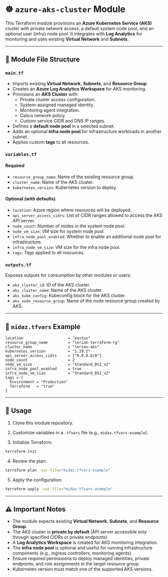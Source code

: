 # ☸️ `azure-aks-cluster` Module

This Terraform module provisions an **Azure Kubernetes Service (AKS)** cluster with private network access, a default system node pool, and an optional user (infra) node pool. It integrates with **Log Analytics** for monitoring and uses existing **Virtual Network** and **Subnets**.

---

## 📁 Module File Structure

### `main.tf`

- Imports existing **Virtual Network**, **Subnets**, and **Resource Group**.
- Creates an **Azure Log Analytics Workspace** for AKS monitoring.
- Provisions an **AKS Cluster** with:
  - Private cluster access configuration.
  - System-assigned managed identity.
  - Monitoring agent integration.
  - Calico network policy.
  - Custom service CIDR and DNS IP ranges.
- Defines a **default node pool** in a selected subnet.
- Adds an optional **infra node pool** for infrastructure workloads in another subnet.
- Applies custom **tags** to all resources.

### `variables.tf`

#### Required

- `resource_group_name`: Name of the existing resource group.
- `cluster_name`: Name of the AKS cluster.
- `kubernetes_version`: Kubernetes version to deploy.

#### Optional (with defaults)

- `location`: Azure region where resources will be deployed.
- `api_server_access_cidrs`: List of CIDR ranges allowed to access the AKS API server.
- `node_count`: Number of nodes in the system node pool.
- `node_vm_size`: VM size for system node pool.
- `infra_node_pool_enabled`: Whether to enable an additional node pool for infrastructure.
- `infra_node_vm_size`: VM size for the infra node pool.
- `tags`: Tags applied to all resources.

### `outputs.tf`

Exposes outputs for consumption by other modules or users:

- `aks_cluster_id`: ID of the AKS cluster.
- `aks_cluster_name`: Name of the AKS cluster.
- `aks_kube_config`: Kubeconfig block for the AKS cluster.
- `aks_node_resource_group`: Name of the node resource group created by AKS.

---

## 🔧 `midaz.tfvars` Example

```hcl
location                    = "eastus"
resource_group_name         = "lerian-terraform-rg"
cluster_name                = "lerian-aks"
kubernetes_version          = "1.29.2"
api_server_access_cidrs     = ["0.0.0.0/0"]
node_count                  = 2
node_vm_size                = "Standard_DS2_v2"
infra_node_pool_enabled     = true
infra_node_vm_size          = "Standard_DS2_v2"
tags = {
  Environment = "Production"
  Terraform   = "true"
}
```

---

## 🚀 Usage

1. Clone this module repository.

2. Customize variables in a `.tfvars` file (e.g., `midaz.tfvars-example`).

3. Initialize Terraform:

```bash
terraform init
```

4. Review the plan:

```bash
terraform plan -var-file="midaz.tfvars-example"
```

5. Apply the configuration:

```bash
terraform apply -var-file="midaz.tfvars-example"
```

---

## ⚠️ Important Notes

- The module expects existing **Virtual Network**, **Subnets**, and **Resource Group**.
- The AKS cluster is **private by default** (API server accessible only through specified CIDRs or private endpoints).
- A **Log Analytics Workspace** is created for AKS monitoring integration.
- The **infra node pool** is optional and useful for running infrastructure components (e.g., ingress controllers, monitoring agents).
- Ensure required permissions to deploy managed identities, private endpoints, and role assignments in the target resource group.
- Kubernetes version must match one of the supported AKS versions.